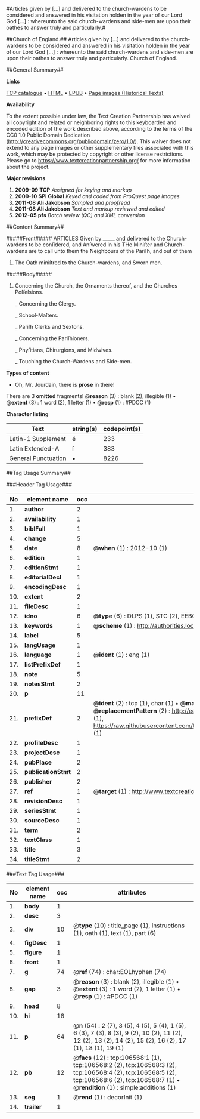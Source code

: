 #Articles given by [...] and delivered to the church-wardens to be considered and answered in his visitation holden in the year of our Lord God [...] : whereunto the said church-wardens and side-men are upon their oathes to answer truly and particularly.#

##Church of England.##
Articles given by [...] and delivered to the church-wardens to be considered and answered in his visitation holden in the year of our Lord God [...] : whereunto the said church-wardens and side-men are upon their oathes to answer truly and particularly.
Church of England.

##General Summary##

**Links**

[TCP catalogue](http://www.ota.ox.ac.uk/tcp/)  • 
[HTML](http://tei.it.ox.ac.uk/tcp/Texts-HTML/free/A25/A25923.html)  • 
[EPUB](http://tei.it.ox.ac.uk/tcp/Texts-EPUB/free/A25/A25923.epub) • 
[Page images (Historical Texts)](https://historicaltexts.jisc.ac.uk/eebo-17755605e)

**Availability**

To the extent possible under law, the Text Creation Partnership has waived all copyright and related or neighboring rights to this keyboarded and encoded edition of the work described above, according to the terms of the CC0 1.0 Public Domain Dedication (http://creativecommons.org/publicdomain/zero/1.0/). This waiver does not extend to any page images or other supplementary files associated with this work, which may be protected by copyright or other license restrictions. Please go to https://www.textcreationpartnership.org/ for more information about the project.

**Major revisions**

1. __2009-09__ __TCP__ *Assigned for keying and markup*
1. __2009-10__ __SPi Global__ *Keyed and coded from ProQuest page images*
1. __2011-08__ __Ali Jakobson__ *Sampled and proofread*
1. __2011-08__ __Ali Jakobson__ *Text and markup reviewed and edited*
1. __2012-05__ __pfs__ *Batch review (QC) and XML conversion*

##Content Summary##

#####Front#####
ARTICLES Given by  _____  and delivered to the Church-wardens to be conſidered, and Anſwered in his THe Miniſter and Church-wardens are to call unto them the Neighbours of the Pariſh, and out of them 
1. The Oath miniſtred to the Church-wardens, and Sworn men.

#####Body#####

1. Concerning the Church, the Ornaments thereof, and the Churches Poſſeſsions.

    _ Concerning the Clergy.

    _ School-Maſters.

    _ Pariſh Clerks and Sextons.

    _ Concerning the Pariſhioners.

    _ Phyſitians, Chirurgions, and Midwives.

    _ Touching the Church-Wardens and Side-men.

**Types of content**

  * Oh, Mr. Jourdain, there is **prose** in there!

There are 3 **omitted** fragments! 
 @__reason__ (3) : blank (2), illegible (1)  •  @__extent__ (3) : 1 word (2), 1 letter (1)  •  @__resp__ (1) : #PDCC (1)

**Character listing**


|Text|string(s)|codepoint(s)|
|---|---|---|
|Latin-1 Supplement|é|233|
|Latin Extended-A|ſ|383|
|General Punctuation|•|8226|

##Tag Usage Summary##

###Header Tag Usage###

|No|element name|occ|attributes|
|---|---|---|---|
|1.|__author__|2||
|2.|__availability__|1||
|3.|__biblFull__|1||
|4.|__change__|5||
|5.|__date__|8| @__when__ (1) : 2012-10 (1)|
|6.|__edition__|1||
|7.|__editionStmt__|1||
|8.|__editorialDecl__|1||
|9.|__encodingDesc__|1||
|10.|__extent__|2||
|11.|__fileDesc__|1||
|12.|__idno__|6| @__type__ (6) : DLPS (1), STC (2), EEBO-CITATION (1), OCLC (1), VID (1)|
|13.|__keywords__|1| @__scheme__ (1) : http://authorities.loc.gov/ (1)|
|14.|__label__|5||
|15.|__langUsage__|1||
|16.|__language__|1| @__ident__ (1) : eng (1)|
|17.|__listPrefixDef__|1||
|18.|__note__|5||
|19.|__notesStmt__|2||
|20.|__p__|11||
|21.|__prefixDef__|2| @__ident__ (2) : tcp (1), char (1)  •  @__matchPattern__ (2) : ([0-9\-]+):([0-9IVX]+) (1), (.+) (1)  •  @__replacementPattern__ (2) : http://eebo.chadwyck.com/downloadtiff?vid=$1&page=$2 (1), https://raw.githubusercontent.com/textcreationpartnership/Texts/master/tcpchars.xml#$1 (1)|
|22.|__profileDesc__|1||
|23.|__projectDesc__|1||
|24.|__pubPlace__|2||
|25.|__publicationStmt__|2||
|26.|__publisher__|2||
|27.|__ref__|1| @__target__ (1) : http://www.textcreationpartnership.org/docs/. (1)|
|28.|__revisionDesc__|1||
|29.|__seriesStmt__|1||
|30.|__sourceDesc__|1||
|31.|__term__|2||
|32.|__textClass__|1||
|33.|__title__|3||
|34.|__titleStmt__|2||


###Text Tag Usage###

|No|element name|occ|attributes|
|---|---|---|---|
|1.|__body__|1||
|2.|__desc__|3||
|3.|__div__|10| @__type__ (10) : title_page (1), instructions (1), oath (1), text (1), part (6)|
|4.|__figDesc__|1||
|5.|__figure__|1||
|6.|__front__|1||
|7.|__g__|74| @__ref__ (74) : char:EOLhyphen (74)|
|8.|__gap__|3| @__reason__ (3) : blank (2), illegible (1)  •  @__extent__ (3) : 1 word (2), 1 letter (1)  •  @__resp__ (1) : #PDCC (1)|
|9.|__head__|8||
|10.|__hi__|18||
|11.|__p__|64| @__n__ (54) : 2 (7), 3 (5), 4 (5), 5 (4), 1 (5), 6 (3), 7 (3), 8 (3), 9 (2), 10 (2), 11 (2), 12 (2), 13 (2), 14 (2), 15 (2), 16 (2), 17 (1), 18 (1), 19 (1)|
|12.|__pb__|12| @__facs__ (12) : tcp:106568:1 (1), tcp:106568:2 (2), tcp:106568:3 (2), tcp:106568:4 (2), tcp:106568:5 (2), tcp:106568:6 (2), tcp:106568:7 (1)  •  @__rendition__ (1) : simple:additions (1)|
|13.|__seg__|1| @__rend__ (1) : decorInit (1)|
|14.|__trailer__|1||
